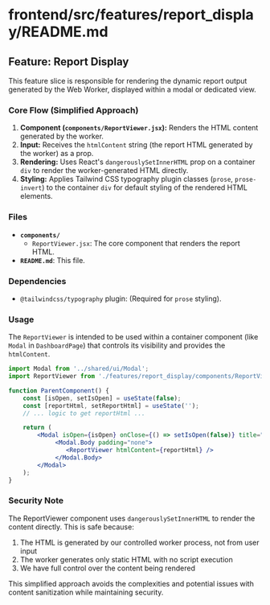 # frontend/src/features/report_display/README.md

## Feature: Report Display

This feature slice is responsible for rendering the dynamic report output generated by the Web Worker, displayed within a modal or dedicated view.

### Core Flow (Simplified Approach)

1. **Component (`components/ReportViewer.jsx`):** Renders the HTML content generated by the worker.
2. **Input:** Receives the `htmlContent` string (the report HTML generated by the worker) as a prop.
3. **Rendering:** Uses React's `dangerouslySetInnerHTML` prop on a container `div` to render the worker-generated HTML directly.
4. **Styling:** Applies Tailwind CSS typography plugin classes (`prose`, `prose-invert`) to the container `div` for default styling of the rendered HTML elements.

### Files

* **`components/`**
  * `ReportViewer.jsx`: The core component that renders the report HTML.
* **`README.md`**: This file.

### Dependencies

* `@tailwindcss/typography` plugin: (Required for `prose` styling).

### Usage

The `ReportViewer` is intended to be used within a container component (like `Modal` in `DashboardPage`) that controls its visibility and provides the `htmlContent`.

```jsx
import Modal from '../shared/ui/Modal';
import ReportViewer from './features/report_display/components/ReportViewer';

function ParentComponent() {
    const [isOpen, setIsOpen] = useState(false);
    const [reportHtml, setReportHtml] = useState('');
    // ... logic to get reportHtml ...

    return (
        <Modal isOpen={isOpen} onClose={() => setIsOpen(false)} title="Generated Report" size="xl">
             <Modal.Body padding="none">
                <ReportViewer htmlContent={reportHtml} />
             </Modal.Body>
        </Modal>
    );
}
```

### Security Note

The ReportViewer component uses `dangerouslySetInnerHTML` to render the content directly. This is safe because:

1. The HTML is generated by our controlled worker process, not from user input
2. The worker generates only static HTML with no script execution
3. We have full control over the content being rendered

This simplified approach avoids the complexities and potential issues with content sanitization while maintaining security.